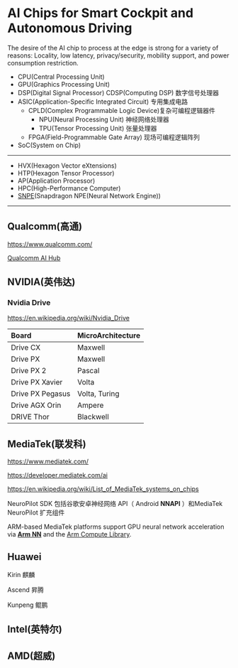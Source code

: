# AI Chips for Smart Cockpit and Autonomous Driving

The desire of the AI chip to process at the edge is strong for a variety of reasons: Locality, low latency, privacy/security, mobility support, and power consumption restriction.

- CPU(Central Processing Unit)
- GPU(Graphics Processing Unit)
- DSP(Digital Signal Processor) CDSP(Computing DSP) 数字信号处理器
- ASIC(Application-Specific Integrated Circuit) 专用集成电路
  - CPLD(Complex Programmable Logic Device)复杂可编程逻辑器件
    - NPU(Neural Processing Unit) 神经网络处理器
    - TPU(Tensor Processing Unit) 张量处理器
  - FPGA(Field-Programmable Gate Array) 现场可编程逻辑阵列
- SoC(System on Chip)

-----

- HVX(Hexagon Vector eXtensions)
- HTP(Hexagon Tensor Processor)
- AP(Application Processor)
- HPC(High-Performance Computer)
- [SNPE](https://developer.qualcomm.com/sites/default/files/docs/snpe/index.html)(Snapdragon NPE(Neural Network Engine))

-----

## Qualcomm(高通)

<https://www.qualcomm.com/>

[Qualcomm AI Hub](https://aihub.qualcomm.com/)

## NVIDIA(英伟达)

### Nvidia Drive

<https://en.wikipedia.org/wiki/Nvidia_Drive>

| Board            | MicroArchitecture |
| :--------------- | :---------------- |
| Drive CX         | Maxwell           |
| Drive PX         | Maxwell           |
| Drive PX 2       | Pascal            |
| Drive PX Xavier  | Volta             |
| Drive PX Pegasus | Volta, Turing     |
| Drive AGX Orin   | Ampere            |
| DRIVE Thor       | Blackwell         |

## MediaTek(联发科)

<https://www.mediatek.com/>

<https://developer.mediatek.com/ai>

<https://en.wikipedia.org/wiki/List_of_MediaTek_systems_on_chips>

NeuroPilot SDK 包括谷歌安卓神经网络 API（ Android **NNAPI** ）和MediaTek NeuroPilot 扩充组件

ARM-based MediaTek platforms support GPU neural network acceleration via **[Arm NN](https://github.com/ARM-software/armnn/tree/branches/armnn_20_05)** and the [Arm Compute Library](https://github.com/ARM-software/ComputeLibrary).

## Huawei

Kirin 麒麟  

Ascend 昇腾

Kunpeng 鲲鹏

## Intel(英特尔)

## AMD(超威)
